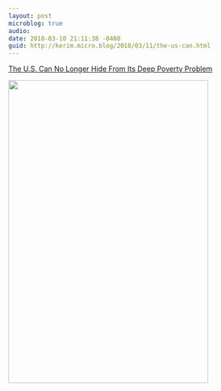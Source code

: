 ```yaml
---
layout: post
microblog: true
audio: 
date: 2018-03-10 21:11:38 -0400
guid: http://kerim.micro.blog/2018/03/11/the-us-can.html
---
```

[The U.S. Can No Longer Hide From Its Deep Poverty Problem](https://mobile.nytimes.com/2018/01/24/opinion/poverty-united-states.html?referer=https://getpocket.com/)

<img src="http://micro.oxus.net/uploads/2018/296c029f97.jpg" width="396" height="600" />
